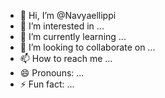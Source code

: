 - 👋 Hi, I’m @Navyaellippi
- 👀 I’m interested in ...
- 🌱 I’m currently learning ...
- 💞️ I’m looking to collaborate on ...
- 📫 How to reach me ...
- 😄 Pronouns: ...
- ⚡ Fun fact: ...

<!---
Navyaellippi/Navyaellippi is a ✨ special ✨ repository because its `README.md` (this file) appears on your GitHub profile.
You can click the Preview link to take a look at your changes.
--->
